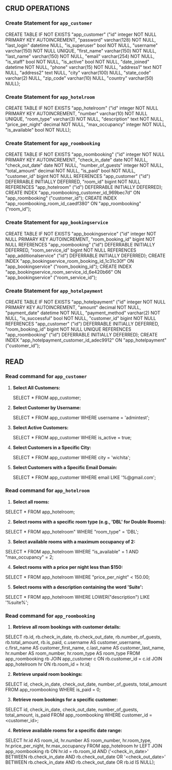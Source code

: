 ## CRUD OPERATIONS

### Create Statement for `app_customer`

CREATE TABLE IF NOT EXISTS "app_customer" ("id" integer NOT NULL PRIMARY KEY AUTOINCREMENT, "password" varchar(128) NOT NULL, "last_login" datetime NULL, "is_superuser" bool NOT NULL, "username" varchar(150) NOT NULL UNIQUE, "first_name" varchar(150) NOT NULL, "last_name" varchar(150) NOT NULL, "email" varchar(254) NOT NULL, "is_staff" bool NOT NULL, "is_active" bool NOT NULL, "date_joined" datetime NOT NULL, "phone" varchar(15) NOT NULL, "address1" text NOT NULL, "address2" text NULL, "city" varchar(100) NULL, "state_code" varchar(2) NULL, "zip_code" varchar(10) NULL, "country" varchar(50) NULL);

### Create Statement for `app_hotelroom`

CREATE TABLE IF NOT EXISTS "app_hotelroom" ("id" integer NOT NULL PRIMARY KEY AUTOINCREMENT, "number" varchar(10) NOT NULL UNIQUE, "room_type" varchar(3) NOT NULL, "description" text NOT NULL, "price_per_night" decimal NOT NULL, "max_occupancy" integer NOT NULL, "is_available" bool NOT NULL);

### Create Statement for `app_roombooking`

CREATE TABLE IF NOT EXISTS "app_roombooking" ("id" integer NOT NULL PRIMARY KEY AUTOINCREMENT, "check_in_date" date NOT NULL, "check_out_date" date NOT NULL, "number_of_guests" integer NOT NULL, "total_amount" decimal NOT NULL, "is_paid" bool NOT NULL, "customer_id" bigint NOT NULL REFERENCES "app_customer" ("id") DEFERRABLE INITIALLY DEFERRED, "room_id" bigint NOT NULL REFERENCES "app_hotelroom" ("id") DEFERRABLE INITIALLY DEFERRED);
CREATE INDEX "app_roombooking_customer_id_969bec7d" ON "app_roombooking" ("customer_id");
CREATE INDEX "app_roombooking_room_id_caedf380" ON "app_roombooking" ("room_id");

### Create Statement for `app_bookingservice`

CREATE TABLE IF NOT EXISTS "app_bookingservice" ("id" integer NOT NULL PRIMARY KEY AUTOINCREMENT, "room_booking_id" bigint NOT NULL REFERENCES "app_roombooking" ("id") DEFERRABLE INITIALLY DEFERRED, "room_service_id" bigint NOT NULL REFERENCES "app_additionalservice" ("id") DEFERRABLE INITIALLY DEFERRED);
CREATE INDEX "app_bookingservice_room_booking_id_1c31c30f" ON "app_bookingservice" ("room_booking_id");
CREATE INDEX "app_bookingservice_room_service_id_6e420b66" ON "app_bookingservice" ("room_service_id");

### Create Statement for `app_hotelpayment`

CREATE TABLE IF NOT EXISTS "app_hotelpayment" ("id" integer NOT NULL PRIMARY KEY AUTOINCREMENT, "amount" decimal NOT NULL, "payment_date" datetime NOT NULL, "payment_method" varchar(2) NOT NULL, "is_successful" bool NOT NULL, "customer_id" bigint NOT NULL REFERENCES "app_customer" ("id") DEFERRABLE INITIALLY DEFERRED, "room_booking_id" bigint NOT NULL UNIQUE REFERENCES "app_roombooking" ("id") DEFERRABLE INITIALLY DEFERRED);
CREATE INDEX "app_hotelpayment_customer_id_adec9912" ON "app_hotelpayment" ("customer_id");

## READ

### Read command for `app_customer`

1. **Select All Customers:**
   
   SELECT * FROM app_customer;

2. **Select Customer by Username:**
   
   SELECT * FROM app_customer WHERE username = 'admintest';
   

3. **Select Active Customers:**
   
   SELECT * FROM app_customer WHERE is_active = true;
   

4. **Select Customers in a Specific City:**
   
   SELECT * FROM app_customer WHERE city = 'wichita';
   

5. **Select Customers with a Specific Email Domain:**
   
   SELECT * FROM app_customer WHERE email LIKE '%@gmail.com';
   

### Read command for `app_hotelroom`

1. **Select all rooms:**

SELECT * FROM app_hotelroom;


2. **Select rooms with a specific room type (e.g., 'DBL' for Double Rooms):**

SELECT * FROM app_hotelroom" WHERE "room_type" = 'DBL';


3. **Select available rooms with a maximum occupancy of 2:**

SELECT * FROM app_hotelroom WHERE "is_available" = 1 AND "max_occupancy" = 2;


4. **Select rooms with a price per night less than $150:**

SELECT * FROM app_hotelroom WHERE "price_per_night" < 150.00;


5. **Select rooms with a description containing the word 'Suite':**

SELECT * FROM app_hotelroom WHERE LOWER("description") LIKE '%suite%';


### Read command for `app_roombooking`

1. **Retrieve all room bookings with customer details:**

SELECT rb.id, rb.check_in_date, rb.check_out_date, rb.number_of_guests, rb.total_amount, rb.is_paid,
       c.username AS customer_username, c.first_name AS customer_first_name, c.last_name AS customer_last_name,
       hr.number AS room_number, hr.room_type AS room_type
FROM app_roombooking rb
JOIN app_customer c ON rb.customer_id = c.id
JOIN app_hotelroom hr ON rb.room_id = hr.id;


2. **Retrieve unpaid room bookings:**

SELECT id, check_in_date, check_out_date, number_of_guests, total_amount
FROM app_roombooking
WHERE is_paid = 0;


3. **Retrieve room bookings for a specific customer:**

SELECT id, check_in_date, check_out_date, number_of_guests, total_amount, is_paid
FROM app_roombooking
WHERE customer_id = <customer_id>;


4. **Retrieve available rooms for a specific date range:**

SELECT hr.id AS room_id, hr.number AS room_number, hr.room_type, hr.price_per_night, hr.max_occupancy
FROM app_hotelroom hr
LEFT JOIN app_roombooking rb ON hr.id = rb.room_id
AND ('<check_in_date>' BETWEEN rb.check_in_date AND rb.check_out_date
   OR '<check_out_date>' BETWEEN rb.check_in_date AND rb.check_out_date
   OR rb.id IS NULL);
